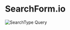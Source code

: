 # SearchForm.io
![SearchType Query](https://github.com/Dkingofcode/SearchForm.io/assets/91491738/0a705789-9264-4b22-9e81-6572ba1cbd85) 
